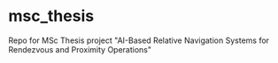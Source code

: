 # msc_thesis
Repo for MSc Thesis project "AI-Based Relative Navigation Systems for Rendezvous and Proximity Operations" 
